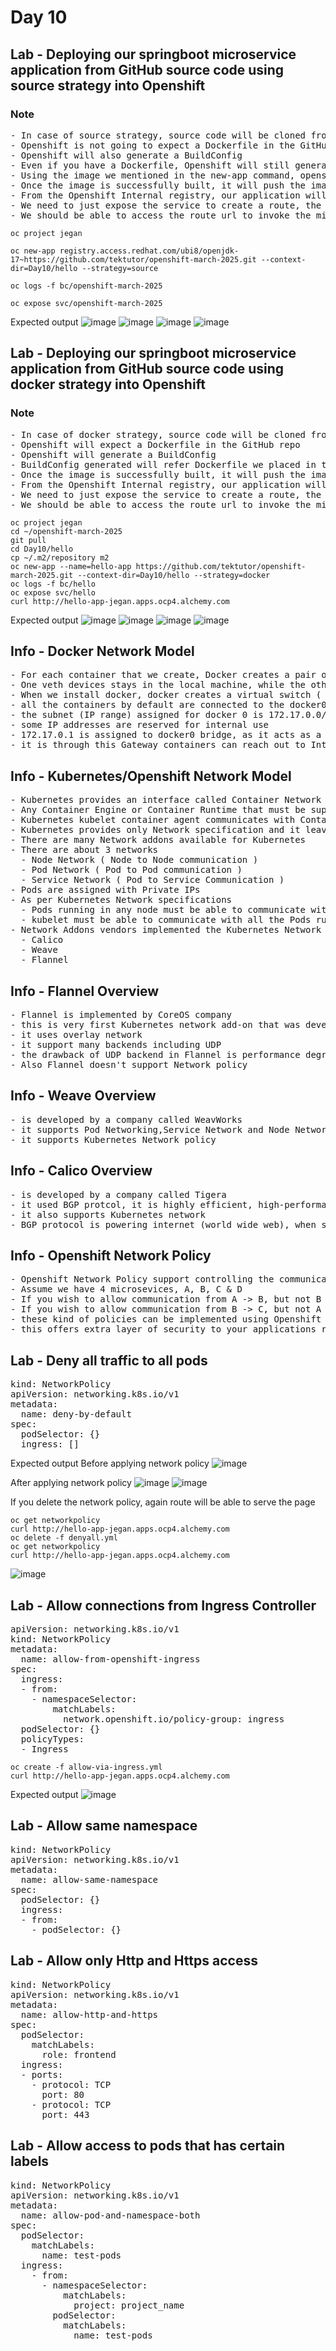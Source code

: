 # Day 10

## Lab - Deploying our springboot microservice application from GitHub source code using source strategy into Openshift
### Note
<pre>
- In case of source strategy, source code will be cloned from GitHub repository url we gave
- Openshift is not going to expect a Dockerfile in the GitHub repo
- Openshift will also generate a BuildConfig
- Even if you have a Dockerfile, Openshift will still generate a Dockerfile using the Container Image we menitioned in the new-app command
- Using the image we mentioned in the new-app command, openshift will create a build pod using the build image suggested by us and performs the build
- Once the image is successfully built, it will push the image into the Openshift Internal Registry
- From the Openshift Internal registry, our application will be deployed into Openshift
- We need to just expose the service to create a route, the route url must be added to /etc/hosts
- We should be able to access the route url to invoke the microservice rest endpoint
</pre>

```
oc project jegan

oc new-app registry.access.redhat.com/ubi8/openjdk-17~https://github.com/tektutor/openshift-march-2025.git --context-dir=Day10/hello --strategy=source

oc logs -f bc/openshift-march-2025

oc expose svc/openshift-march-2025
```

Expected output
![image](https://github.com/user-attachments/assets/5d960508-87c6-4643-afed-72b0791d4d6d)
![image](https://github.com/user-attachments/assets/e7947f25-c1cc-43f6-ab84-90564a6f4370)
![image](https://github.com/user-attachments/assets/0387c0e9-d6bb-418d-9e8f-acd46a20f385)
![image](https://github.com/user-attachments/assets/42847ab3-8771-4fc5-a070-f3769e097e61)

## Lab - Deploying our springboot microservice application from GitHub source code using docker strategy into Openshift
### Note
<pre>
- In case of docker strategy, source code will be cloned from GitHub repository url we gave
- Openshift will expect a Dockerfile in the GitHub repo
- Openshift will generate a BuildConfig
- BuildConfig generated will refer Dockerfile we placed in the GitHub to perform the application and Image build
- Once the image is successfully built, it will push the image into the Openshift Internal Registry
- From the Openshift Internal registry, our application will be deployed into Openshift
- We need to just expose the service to create a route, the route url must be added to /etc/hosts
- We should be able to access the route url to invoke the microservice rest endpoint
</pre>

```
oc project jegan
cd ~/openshift-march-2025
git pull
cd Day10/hello
cp ~/.m2/repository m2
oc new-app --name=hello-app https://github.com/tektutor/openshift-march-2025.git --context-dir=Day10/hello --strategy=docker
oc logs -f bc/hello
oc expose svc/hello
curl http://hello-app-jegan.apps.ocp4.alchemy.com
```

Expected output
![image](https://github.com/user-attachments/assets/818306a4-727b-442e-8920-abcffc6b95ed)
![image](https://github.com/user-attachments/assets/965c9f5e-4319-46cd-8760-bb781c379e09)
![image](https://github.com/user-attachments/assets/8f0f90cf-bb03-4238-8ff5-140c96d6527c)
![image](https://github.com/user-attachments/assets/88b9f77a-ba41-4c9b-a025-2b231265d0a8)

## Info - Docker Network Model
<pre>
- For each container that we create, Docker creates a pair of veth devices (virtual ethernet - software defined network card with network stack )
- One veth devices stays in the local machine, while the other veth device is used with the container as a network card
- When we install docker, docker creates a virtual switch ( software defined ) called docker0
- all the containers by default are connected to the docker0 default network
- the subnet (IP range) assigned for docker 0 is 172.17.0.0/16 ( 256 x 256 = 65536 IP addresses in this network )
- some IP addresses are reserved for internal use
- 172.17.0.1 is assigned to docker0 bridge, as it acts as a Gateway for all containers 
- it is through this Gateway containers can reach out to Internet, and Internet can reach out to containers
</pre>  

## Info - Kubernetes/Openshift Network Model
<pre>
- Kubernetes provides an interface called Container Network Interface (CNI)
- Any Container Engine or Container Runtime that must be supported by Kubernetes must implement the CNI
- Kubernetes kubelet container agent communicates with Container Runtime via the generic CNI interface
- Kubernetes provides only Network specification and it leaves the implementation details to the Network addons vendors
- There are many Network addons available for Kubernetes
- There are about 3 networks
  - Node Network ( Node to Node communication )
  - Pod Network ( Pod to Pod communication )
  - Service Network ( Pod to Service Communication )
- Pods are assigned with Private IPs
- As per Kubernetes Network specifications
  - Pods running in any node must be able to communicate with any Pods running in any node within K8s cluster
  - kubelet must be able to communicate with all the Pods running on the local node
- Network Addons vendors implemented the Kubernetes Network Specifications, some of the popular network addons are
  - Calico
  - Weave
  - Flannel
</pre>  

## Info - Flannel Overview
<pre>
- Flannel is implemented by CoreOS company
- this is very first Kubernetes network add-on that was developed
- it uses overlay network
- it support many backends including UDP
- the drawback of UDP backend in Flannel is performance degradation as each incoming packet has to de-encapsulated and each outgoing packet has to encpasulated
- Also Flannel doesn't support Network policy
</pre>  

## Info - Weave Overview
<pre>
- is developed by a company called WeavWorks
- it supports Pod Networking,Service Network and Node Networking
- it supports Kubernetes Network policy
</pre>  

## Info - Calico Overview
<pre>
- is developed by a company called Tigera
- it used BGP protcol, it is highly efficient, high-performance guaranteed
- it also supports Kubernetes network
- BGP protocol is powering internet (world wide web), when such a complex network is efficiently working with BGP, the same benefits can be expected within Kubernetes/Openshift if we use Calico
</pre>  

## Info - Openshift Network Policy
<pre>
- Openshift Network Policy support controlling the communication between microservices/containerized application workloads in Openshift/Kubernetes
- Assume we have 4 microsevices, A, B, C & D
- If you wish to allow communication from A -> B, but not B -> A
- If you wish to allow communication from B -> C, but not A -> C
- these kind of policies can be implemented using Openshift Network Policies
- this offers extra layer of security to your applications running within Kubernetes/Openshift
</pre>

## Lab - Deny all traffic to all pods
<pre>
kind: NetworkPolicy
apiVersion: networking.k8s.io/v1
metadata:
  name: deny-by-default
spec:
  podSelector: {}
  ingress: []  
</pre>

Expected output
Before applying network policy
![image](https://github.com/user-attachments/assets/0dbfc960-e377-46cc-9596-4715dcbc2153)

After applying network policy
![image](https://github.com/user-attachments/assets/a09de5bc-5c89-4954-a2c1-50806a799294)
![image](https://github.com/user-attachments/assets/223f8550-7aab-481c-9ee5-4c46e1c98353)

If you delete the network policy, again route will be able to serve the page
```
oc get networkpolicy
curl http://hello-app-jegan.apps.ocp4.alchemy.com
oc delete -f denyall.yml
oc get networkpolicy
curl http://hello-app-jegan.apps.ocp4.alchemy.com
```
![image](https://github.com/user-attachments/assets/2009eaad-962c-43d9-a4de-6786b6bd7d54)



## Lab - Allow connections from Ingress Controller
<pre>
apiVersion: networking.k8s.io/v1
kind: NetworkPolicy
metadata:
  name: allow-from-openshift-ingress
spec:
  ingress:
  - from:
    - namespaceSelector:
        matchLabels:
          network.openshift.io/policy-group: ingress
  podSelector: {}
  policyTypes:
  - Ingress  
</pre>

```
oc create -f allow-via-ingress.yml
curl http://hello-app-jegan.apps.ocp4.alchemy.com
```
Expected output
![image](https://github.com/user-attachments/assets/417e24f6-1f2f-40b8-a490-f016b6ba75ac)


## Lab - Allow same namespace
<pre>
kind: NetworkPolicy
apiVersion: networking.k8s.io/v1
metadata:
  name: allow-same-namespace
spec:
  podSelector: {}
  ingress:
  - from:
    - podSelector: {}  
</pre>

## Lab - Allow only Http and Https access
<pre>
kind: NetworkPolicy
apiVersion: networking.k8s.io/v1
metadata:
  name: allow-http-and-https
spec:
  podSelector:
    matchLabels:
      role: frontend
  ingress:
  - ports:
    - protocol: TCP
      port: 80
    - protocol: TCP
      port: 443  
</pre>

## Lab - Allow access to pods that has certain labels
<pre>
kind: NetworkPolicy
apiVersion: networking.k8s.io/v1
metadata:
  name: allow-pod-and-namespace-both
spec:
  podSelector:
    matchLabels:
      name: test-pods
  ingress:
    - from:
      - namespaceSelector:
          matchLabels:
            project: project_name
        podSelector:
          matchLabels:
            name: test-pods  
</pre>

